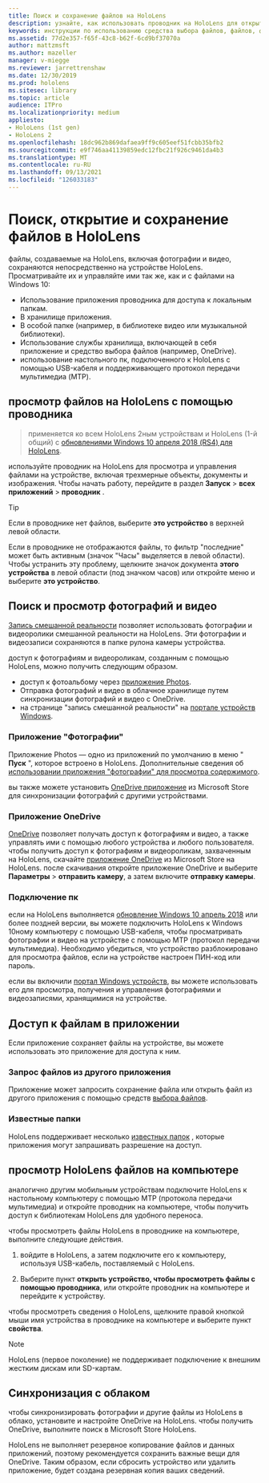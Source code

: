 ```yaml
---
title: Поиск и сохранение файлов на HoloLens
description: узнайте, как использовать проводник на HoloLens для открытия, просмотра и управления файлами на устройстве смешанной реальности.
keywords: инструкции по использованию средства выбора файлов, файлов, фотографий, видео, изображений, OneDrive, хранилища, проводника, hololens
ms.assetid: 77d2e357-f65f-43c8-b62f-6cd9bf37070a
author: mattzmsft
ms.author: mazeller
manager: v-miegge
ms.reviewer: jarrettrenshaw
ms.date: 12/30/2019
ms.prod: hololens
ms.sitesec: library
ms.topic: article
audience: ITPro
ms.localizationpriority: medium
appliesto:
- HoloLens (1st gen)
- HoloLens 2
ms.openlocfilehash: 18dc962b869dafaea9ff9c605eef51fcbb35bfb2
ms.sourcegitcommit: e9f746aa41139859edc12fbc21f926c9461da4b3
ms.translationtype: MT
ms.contentlocale: ru-RU
ms.lasthandoff: 09/13/2021
ms.locfileid: "126033183"
---
```

# <a name="find-open-and-save-files-on-hololens"></a>Поиск, открытие и сохранение файлов в HoloLens

файлы, создаваемые на HoloLens, включая фотографии и видео, сохраняются непосредственно на устройстве HoloLens. Просматривайте их и управляйте ими так же, как и с файлами на Windows 10:

- Использование приложения проводника для доступа к локальным папкам.
- В хранилище приложения.
- В особой папке (например, в библиотеке видео или музыкальной библиотеки).
- Использование службы хранилища, включающей в себя приложение и средство выбора файлов (например, OneDrive).
- использование настольного пк, подключенного к HoloLens с помощью USB-кабеля и поддерживающего протокол передачи мультимедиа (MTP).

## <a name="view-files-on-hololens-using-file-explorer"></a>просмотр файлов на HoloLens с помощью проводника

> применяется ко всем HoloLens 2ным устройствам и HoloLens (1-й общий) с [обновлениями Windows 10 апреля 2018 (RS4) для HoloLens](/windows/mixed-reality/release-notes-april-2018).

используйте проводник на HoloLens для просмотра и управления файлами на устройстве, включая трехмерные объекты, документы и изображения. Чтобы начать работу, перейдите в раздел **Запуск**   >  **всех приложений**   >  **проводник** .

> [!TIP]
> Если в проводнике нет файлов, выберите **это устройство** в верхней левой области.

Если в проводнике не отображаются файлы, то фильтр "последние" может быть активным (значок "Часы" выделяется в левой области). Чтобы устранить эту проблему, щелкните значок документа **этого устройства** в левой области (под значком часов) или откройте меню и выберите **это устройство**.

## <a name="find-and-view-your-photos-and-videos"></a>Поиск и просмотр фотографий и видео

[Запись смешанной реальности](holographic-photos-and-videos.md) позволяет использовать фотографии и видеоролики смешанной реальности на HoloLens.  Эти фотографии и видеозаписи сохраняются в папке рулона камеры устройства.

доступ к фотографиям и видеороликам, созданным с помощью HoloLens, можно получить следующим образом.

- доступ к фотоальбому через [приложение Photos](holographic-photos-and-videos.md).
- Отправка фотографий и видео в облачное хранилище путем синхронизации фотографий и видео с OneDrive.
- на странице "запись смешанной реальности" на [портале устройств Windows](/windows/mixed-reality/using-the-windows-device-portal#mixed-reality-capture).

### <a name="photos-app"></a>Приложение "Фотографии"

Приложение Photos — одно из приложений по умолчанию в меню " **Пуск** ", которое встроено в HoloLens. Дополнительные сведения об [использовании приложения "фотографии" для просмотра содержимого](holographic-photos-and-videos.md).

вы также можете установить [OneDrive приложение](https://www.microsoft.com/p/onedrive/9wzdncrfj1p3) из Microsoft Store для синхронизации фотографий с другими устройствами.

### <a name="onedrive-app"></a>Приложение OneDrive

[OneDrive](https://onedrive.live.com/) позволяет получать доступ к фотографиям и видео, а также управлять ими с помощью любого устройства и любого пользователя. чтобы получить доступ к фотографиям и видеороликам, захваченным на HoloLens, скачайте [приложение OneDrive](https://www.microsoft.com/p/onedrive/9wzdncrfj1p3) из Microsoft Store на HoloLens. после скачивания откройте приложение OneDrive и выберите **Параметры**  >  **отправить камеру**, а затем включите **отправку камеры**.

### <a name="connect-to-a-pc"></a>Подключение пк

если на HoloLens выполняется [обновление Windows 10 апрель 2018](/windows/mixed-reality/release-notes-april-2018) или более поздней версии, вы можете подключить HoloLens к Windows 10ному компьютеру с помощью USB-кабеля, чтобы просматривать фотографии и видео на устройстве с помощью MTP (протокол передачи мультимедиа). Необходимо убедиться, что устройство разблокировано для просмотра файлов, если на устройстве настроен ПИН-код или пароль.  

если вы включили [портал Windows устройств](/windows/mixed-reality/using-the-windows-device-portal), вы можете использовать его для просмотра, получения и управления фотографиями и видеозаписями, хранящимися на устройстве.

## <a name="access-files-within-an-app"></a>Доступ к файлам в приложении

Если приложение сохраняет файлы на устройстве, вы можете использовать это приложение для доступа к ним.

### <a name="requesting-files-from-another-app"></a>Запрос файлов из другого приложения

Приложение может запросить сохранение файла или открыть файл из другого приложения с помощью средств [выбора файлов](/windows/mixed-reality/app-model#file-pickers).

### <a name="known-folders"></a>Известные папки

HoloLens поддерживает несколько [известных папок](/windows/mixed-reality/app-model#known-folders) , которые приложения могут запрашивать разрешение на доступ.

## <a name="view-hololens-files-on-your-pc"></a>просмотр HoloLens файлов на компьютере

аналогично другим мобильным устройствам подключите HoloLens к настольному компьютеру с помощью MTP (протокола передачи мультимедиа) и откройте проводник на компьютере, чтобы получить доступ к библиотекам HoloLens для удобного переноса.

чтобы просмотреть файлы HoloLens в проводнике на компьютере, выполните следующие действия.

1. войдите в HoloLens, а затем подключите его к компьютеру, используя USB-кабель, поставляемый с HoloLens.

1. Выберите пункт **открыть устройство, чтобы просмотреть файлы с помощью проводника**, или откройте проводник на компьютере и перейдите к устройству.

чтобы просмотреть сведения о HoloLens, щелкните правой кнопкой мыши имя устройства в проводнике на компьютере и выберите пункт **свойства**.

> [!NOTE]
> HoloLens (первое поколение) не поддерживает подключение к внешним жестким дискам или SD-картам.

## <a name="sync-to-the-cloud"></a>Синхронизация с облаком

чтобы синхронизировать фотографии и другие файлы из HoloLens в облако, установите и настройте OneDrive на HoloLens. чтобы получить OneDrive, выполните поиск в Microsoft Store HoloLens.

HoloLens не выполняет резервное копирование файлов и данных приложений, поэтому рекомендуется сохранить важные вещи для OneDrive. Таким образом, если сбросить устройство или удалить приложение, будет создана резервная копия ваших сведений.
